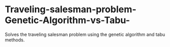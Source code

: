 # Traveling-salesman-problem-Genetic-Algorithm-vs-Tabu-
Solves the traveling salesman problem using the genetic algorithm and tabu methods.
